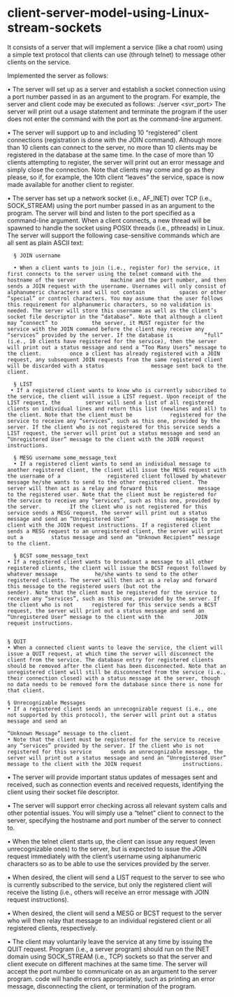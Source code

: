 # client-server-model-using-Linux-stream-sockets

It consists of a server that will implement a service (like a chat room) using a simple text protocol that clients can use (through telnet) to message other clients on the service.

Implemented the server as follows:

• The server will set up as a server and establish a socket connection using a port number passed in as an argument to the program. For example, the server and  client code may be executed as follows: ./server <svr_port>
 The server will print out a usage statement and terminate the program if the user does not enter the command with the port as the command-line argument.
 
• The server will support up to and including 10 “registered” client connections (registration is done with the JOIN command). Although more than 10 clients can connect to the server, no more than 10 clients may be registered in the database at the same time. In the case of more than 10 clients attempting to register, the server will print out an error message and simply close the connection. Note that clients may come and go as they please, so if, for example, the 10th client “leaves” the service, space is now made available for another client to register.

• The server has set up a network socket (i.e., AF_INET) over TCP (i.e., SOCK_STREAM) using the port number passed in as an argument to the program.
      The server will bind and listen to the port specified as a command-line argument. When a client connects, a new thread will be spawned to handle the socket         using POSIX threads (i.e., pthreads) in Linux.
      The server will support the following case-sensitive commands which are all sent as plain ASCII text:
      
      § JOIN username
      
      • When a client wants to join (i.e., register for) the service, it first connects to the server using the telnet command with the hostname of the server           machine and the port number, and then sends a JOIN request with the username. Usernames will only consist of alphanumeric characters and will not contain           spaces or other “special” or control characters. You may assume that the user follows this requirement for alphanumeric characters, so no validation is             needed. The server will store this username as well as the client’s socket file descriptor in the “database”. Note that although a client may “connect” to           the server, it MUST register for the service with the JOIN command before the client may receive any “services” provided by the server. If the database is          “full” (i.e., 10 clients have registered for the service), then the server will print out a status message and send a “Too Many Users” message to the client.         once a client has already registered with a JOIN request, any subsequent JOIN requests from the same registered client will be discarded with a status               message sent back to the client.
      
      § LIST
     • If a registered client wants to know who is currently subscribed to the service, the client will issue a LIST request. Upon receipt of the LIST request, the        server will send a list of all registered clients on individual lines and return this list (newlines and all) to the client. Note that the client must be            registered for the service to receive any “services”, such as this one, provided by the server. If the client who is not registered for this service sends a        LIST request, the server will print out a status message and send an “Unregistered User” message to the client with the JOIN request instructions.
     
      § MESG username some_message_text
      • If a registered client wants to send an individual message to another registered client, the client will issue the MESG request with the username of a               registered client followed by whatever message he/she wants to send to the other registered client. The server will then act as a relay and forward this             message to the registered user. Note that the client must be registered for the service to receive any “services”, such as this one, provided by the server.         If the client who is not registered for this service sends a MESG request, the server will print out a status message and send an “Unregistered User”               message to the client with the JOIN request instructions. If a registered client sends a MESG request to an unregistered client, the server will print out a         status message and send an “Unknown Recipient” message to the client.
      
      § BCST some_message_text
    • If a registered client wants to broadcast a message to all other registered clients, the client will issue the BCST request followed by whatever message            he/she wants to send to the other registered clients. The server will then act as a relay and forward this message to the registered users (but not the              sender). Note that the client must be registered for the service to receive any “services”, such as this one, provided by the server. If the client who is not      registered for this service sends a BCST request, the server will print out a status message and send an “Unregistered User” message to the client with the          JOIN request instructions.
    
    
    § QUIT
    • When a connected client wants to leave the service, the client will issue a QUIT request, at which time the server will disconnect the client from the service. The database entry for registered clients should be removed after the client has been disconnected. Note that an unregistered client will still be disconnected from the service (i.e., their connection closed) with a status message at the server, though no data needs to be removed form the database since there is none for that client.
    
    § Unrecognizable Messages
    • If a registered client sends an unrecognizable request (i.e., one not supported by this protocol), the server will print out a status message and send an  
    
    “Unknown Message” message to the client.
    • Note that the client must be registered for the service to receive any “services” provided by the server. If the client who is not registered for this service      sends an unrecognizable message, the server will print out a status message and send an “Unregistered User” message to the client with the JOIN request             instructions.

• The server will provide important status updates of messages sent and received, such as connection events and received requests, identifying the client using their socket file descriptor.

• The server will support error checking across all relevant system calls and other potential issues.
You will simply use a “telnet” client to connect to the server, specifying the hostname and port number of the server to connect to.

• When the telnet client starts up, the client can issue any request (even unrecognizable ones) to the server, but is expected to issue the JOIN request immediately with the client’s username using alphanumeric characters so as to be able to use the services provided by the server.

• When desired, the client will send a LIST request to the server to see who is currently subscribed to the service, but only the registered client will receive the listing (i.e., others will receive an error message with JOIN request instructions).

• When desired, the client will send a MESG or BCST request to the server who will then relay that message to an individual registered client or all registered clients, respectively.

• The client may voluntarily leave the service at any time by issuing the QUIT request.
Program (i.e., a server program) should run on the INET domain using SOCK_STREAM (i.e., TCP) sockets so that the server and client execute on different machines at the same time. The server will accept the port number to communicate on as an argument to the server program. code will handle errors appropriately, such as printing an error message, disconnecting the client, or termination of the program.  
